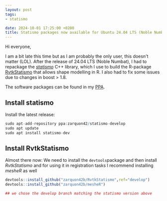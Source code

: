 ```yaml
---
layout: post
tags: 
- statismo

date: 2024-10-01 17:25:00 +0200
title: Statismo packages now available for Ubuntu 24.04 LTS (Noble Numbat)
---
```


Hi everyone,

I am a bit late this time but as I am probably the only user, this doesn't matter (LOL). After the release of 24.04 LTS (Noble Numbat), I had to repackage the [*statismo*](https://github.com/statismo/statismo) C++ library, which I use to build the R-package [RvtkStatismo](https://github.com/zarquon42b/RvtkStatismo) that allows shape modelling in R. I also had to fix some issues due to changes in boost > 1.8.

The software packages can be found in my [PPA](https://launchpad.net/%7Ezarquon42/+archive/ubuntu/statismo-develop).


## Install statismo
Install the latest release:


```r
sudo apt-add-repository ppa:zarquon42/statismo-develop
sudo apt update
sudo apt install statismo-dev
```

## Install RvtkStatismo

Almost there now: We need to install the `devtools`package and then install *RvtkStatismo* and for using it in registration tasks I recommend installing *mesheR* as well

```r
devtools::install_github("zarquon42b/RvtkStatismo",ref="develop")
devtools::install_github("zarquon42b/mesheR")

## we chose the develop branch matching the statismo version above
```
